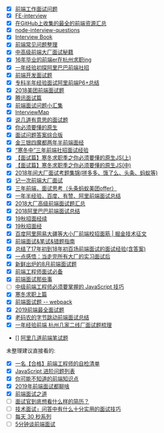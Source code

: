 
- [x] [前端工作面试问题](https://h5bp.org/Front-end-Developer-Interview-Questions/translations/chinese/)
- [x] [FE-interview](https://github.com/qiu-deqing/FE-interview)
- [x] [在GitHub上收集的最全的前端资源汇总](https://github.com/helloqingfeng/Awsome-Front-End-learning-resource)
- [x] [node-interview-questions](https://github.com/jimuyouyou/node-interview-questions)
- [x] [Interview Book](https://github.com/Mountain-Buzhou/Interview-Book)
- [x] [前端常见问题整理](https://juejin.im/post/5ac43e7c6fb9a028d1414f84)
- [x] [中高级前端大厂面试秘籍](https://juejin.im/post/5c64d15d6fb9a049d37f9c20)
- [x] [16年毕业的前端er在杭州求职ing](https://juejin.im/post/5a64541bf265da3e2d338862)
- [x] [一年经验初探阿里巴巴前端社招](https://github.com/jawil/blog/issues/22)
- [x] [前端开发面试题](https://github.com/markyun/My-blog/tree/master/Front-end-Developer-Questions)
- [x] [专科半年经验面试阿里前端P6+总结](https://juejin.im/post/5a92c23b5188257a6b06110b)
- [x] [2018美团前端面试题](https://juejin.im/post/5a96c6326fb9a063626408c8)
- [x] [腾讯面试篇](https://juejin.im/post/5c1eec7bf265da61477034ae)
- [x] [前端面试问题小汇集](https://juejin.im/post/5abf8a25f265da23994ea8fa?utm_medium=fe&utm_source=weixinqun)
- [x] [InterviewMap](https://yuchengkai.cn/docs/frontend/#%E5%86%85%E7%BD%AE%E7%B1%BB%E5%9E%8B)
- [x] [说几道有意思的面试题](https://juejin.im/post/5c7a346f518825620677ebe8)
- [x] [你必须要懂的原生](https://juejin.im/post/5cab0c45f265da2513734390)
- [x] [面试问题答案综合版](https://github.com/poetries/FE-Interview-Questions/issues/2)
- [x] [金三银四魔都两年半前端面经](https://juejin.im/post/5cb87f9df265da03555c78ec)
- [x] [“寒冬中”三年前端社招面试经验](https://juejin.im/post/5cb99067f265da038860b239?from=groupmessage&isappinstalled=0)
- [x] [【面试篇】寒冬求职季之你必须要懂的原生JS(上)](https://juejin.im/post/5cab0c45f265da2513734390)
- [x] [【面试篇】寒冬求职季之你必须要懂的原生JS(中)](https://juejin.im/post/5cbd1e33e51d45789161d053)
- [x] [2018年间大厂面试考题集锦(拼多多、饿了么、头条、蚂蚁等)](https://juejin.im/post/5c6297626fb9a04a0e2dada7)
- [x] [记一次前端大厂面试](https://www.zhihu.com/question/41466747/answer/603319365)
- [x] [三年前端，面试思考（头条蚂蚁美团offer）](https://mp.weixin.qq.com/s?__biz=MzI5MjUxNjA4Mw==&mid=2247484348&idx=1&sn=18f6467ddcb4376be022f72e903f7ebc&chksm=ec017a20db76f33677f5677d53d2a52a5b168fdd758abb967c9be5d5f173ff55276e27b55e1d&scene=0&xtrack=1&ascene=56&devicetype=iOS12.0.1&version=16070322&nettype=WIFI&abtest_cookie=BQABAAoACwANABMAFAAFACOXHgBZmR4AhZkeAIqZHgCMmR4AAAA%3D&lang=zh_CN&fontScale=100&pass_ticket=mvN3L77m1anuvk9fxaZLFPLf2Tmj4Av4WWay1z2eWoAgWd0hb4uj7gNE8vxNGxAn&wx_header=1)
- [x] [一年半经验，百度、有赞、阿里前端面试总结](https://juejin.im/post/5befeb5051882511a8527dbe)
- [x] [2018大厂高级前端面试题汇总](https://mp.weixin.qq.com/s/T9vM95jj1GX3kaCOMCUGIw)
- [x] [2018阿里巴巴前端面试总结](https://blog.ihoey.com/posts/Interview/2018-02-28-alibaba-interview.html)
- [x] [19秋招面经续](https://juejin.im/post/5b7432076fb9a009820daa37)
- [x] [19秋招面经](https://juejin.im/post/5b5193e6e51d4519133fa700)
- [x] [百度阿里网易大疆等大小厂前端校招面筋 | 掘金技术征文](https://juejin.im/post/5bb470295188255c5e66f88f)
- [x] [前端面试&笔试&错题指南](https://github.com/forrany/Web-Project)
- [x] [总结了17年初到18年初百场前端面试的面试经验(含答案)](https://segmentfault.com/a/1190000015591521)
- [x] [一点感悟：当走完所有大厂的实习面试后](https://juejin.im/post/5b68f384f265da0fa00a3df0)
- [x] [新鲜出炉的8月前端面试题](https://segmentfault.com/a/1190000015916686)
- [x] [前端工程师面试必备](https://juejin.im/post/5cd0bdfc6fb9a031f10ca08c)
- [x] [前端面试那些事](https://juejin.im/post/5a59db5a518825732d7f8ce5)
- [ ] [中级前端工程师必须要掌握的 JavaScript 技巧](https://github.com/yeyan1996/JavaScript)
- [x] [寒冬求职上篇](https://juejin.im/post/5cdb7bc26fb9a0321557044d)
- [x] [前端面试题 -- webpack](https://github.com/Roamen/web-document/issues/7#w15)
- [x] [2019前端最全面试题](https://zhuanlan.zhihu.com/p/63962882?utm_source=wechat_session&utm_medium=social&utm_oi=663734070933196800)
- [x] [老码农的字节跳动前端面试总结](https://zhuanlan.zhihu.com/p/68974750)
- [x] [一年经验前端 杭州几家二线厂面试题梳理](https://juejin.im/post/5d3a538bf265da1b9163d947#heading-27)
- [] [阿里几道前端笔试题](https://zhuanlan.zhihu.com/p/80366959?utm_source=wechat_session&utm_medium=social&utm_oi=27827097305088)

未整理建议直接看的:
- [x] [一名【合格】前端工程师的自检清单](https://zhuanlan.zhihu.com/p/64098516)
- [x] [JavaScript 进阶问题列表](https://juejin.im/post/5d0644976fb9a07ed064b0ca)
- [x] [你可能不知道的前端知识点](https://github.com/justjavac/the-front-end-knowledge-you-may-not-know)
- [x] [2019年前端面试都聊啥](https://mp.weixin.qq.com/s/e-IC588SZPJK2QRBm3KuHA)
- [x] [前端面试之道](https://wangtunan.github.io/blog/interview/#javascript%E5%9F%BA%E7%A1%80%E7%9F%A5%E8%AF%86%E9%9D%A2%E8%AF%95%E9%A2%98)
- [ ] [面试官到底想看什么样的简历？](https://mp.weixin.qq.com/s/UGLq5mW0vdexfnNOpoErmQ)
- [ ] [技术面试」问答中有什么十分实用的面试技巧](https://juejin.im/post/5d30c0cd6fb9a07efd474427)
- [ ] [每天 30 秒系列](https://github.com/b3log/30-seconds-zh_CN)
- [ ] [5分钟谈前端面试](https://mp.weixin.qq.com/s/TpoKxF4gMi4pSML--W0X2g)
